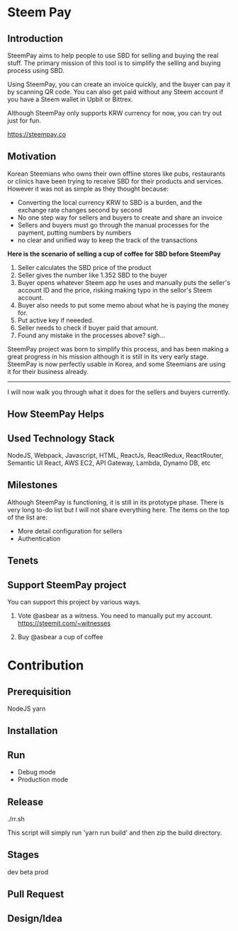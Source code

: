 # Steem Pay

## Introduction
SteemPay aims to help people to use SBD for selling and buying the real stuff. The primary mission of this tool is to simplify the selling and buying process using SBD.

Using SteemPay, you can create an invoice quickly, and the buyer can pay it by scanning QR code. You can also get paid without any Steem account if you have a Steem wallet in Upbit or Bittrex.

Although SteemPay only supports KRW currency for now, you can try out just for fun.

https://steempay.co

## Motivation

Korean Steemians who owns their own offline stores like pubs, restaurants or clinics have been trying to receive SBD for their products and services. However it was not as simple as they thought because:

- Converting the local currency KRW to SBD is a burden, and the exchange rate changes second by second
- No one step way for sellers and buyers to create and share an invoice
- Sellers and buyers must go through the manual processes for the payment, putting numbers by numbers
- no clear and unified way to keep the track of the transactions

**Here is the scenario of selling a cup of coffee for SBD before SteemPay**
1. Seller calculates the SBD price of the product
2. Seller gives the number like 1.352 SBD to the buyer
3. Buyer opens whatever Steem app he uses and manually puts the seller's account ID and the price, risking making typo in the sellor's Steem account.
4. Buyer also needs to put some memo about what he is paying the money for.
4. Put active key if neeeded.
5. Seller needs to check if buyer paid that amount.
6. Found any mistake in the processes above? sigh... 

SteemPay project was born to simplify this process, and has been making a great progress in his mission although it is still in its very early stage. SteemPay is now perfectly usable in Korea, and some Steemians are using it for their business already.

---

I will now walk you through what it does for the sellers and buyers currently.

## How SteemPay Helps


## Used Technology Stack
NodeJS, Webpack, Javascript, HTML, ReactJs, ReactRedux, ReactRouter,  Semantic UI React, AWS EC2,  API Gateway, Lambda, Dynamo DB, etc

## Milestones
Although SteemPay is functioning, it is still in its prototype phase. There is very long to-do list but I will not share everything here. The items on the top of the list are:
- More detail configuration for sellers
- Authentication

## Tenets


## Support SteemPay project
You can support this project by various ways.

1. Vote @asbear as a witness. You need to manually put my account.
https://steemit.com/~witnesses

2. Buy @asbear a cup of coffee

# Contribution
## Prerequisition
NodeJS
yarn

## Installation

## Run
- Debug mode
- Production mode

## Release
./rr.sh <verson>

This script will simply run 'yarn run build' and then zip the build directory.

## Stages
dev
beta
prod

## Pull Request
## Design/Idea
